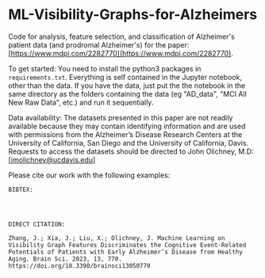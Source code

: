 # ML-Visibility-Graphs-for-Alzheimers
Code for analysis, feature selection, and classification of Alzheimer's patient data (and prodromal Alzheimer's) for the paper: [https://www.mdpi.com/2282770](https://www.mdpi.com/2282770).

To get started: You need to install the python3 packages in `requirements.txt`. Everything is self contained in the Jupyter notebook, other than the data. If you have the data, just put the the notebook in the same directory as the folders containing the data (eg "AD_data", "MCI All New Raw Data", etc.) and run it sequentially.


Data availability: The datasets presented in this paper are not readily available because they may contain identifying information and are used with permissions from the Alzheimer’s Disease Research Centers at the University of California, San Diego and the University of California, Davis. Requests to access the datasets should be directed to John Olichney, M.D: [jmolichney@ucdavis.edu]


Please cite our work with the following examples:

```
BIBTEX:




DIRECT CITATION:

Zhang, J.; Xia, J.; Liu, X.; Olichney, J. Machine Learning on Visibility Graph Features Discriminates the Cognitive Event-Related Potentials of Patients with Early Alzheimer’s Disease from Healthy Aging. Brain Sci. 2023, 13, 770. https://doi.org/10.3390/brainsci13050770

```
